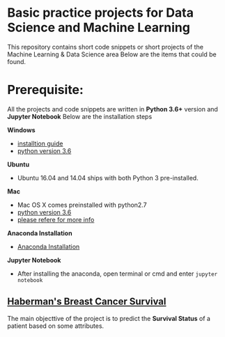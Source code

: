# Basic practice projects for Data Science and Machine Learning
This repository contains short code snippets or short projects of the Machine Learning & Data Science area
Below are the items that could be found.

# Prerequisite:
All the projects and code snippets are written in **Python 3.6+** version and **Jupyter Notebook**
Below are the installation steps

**Windows**

* [installtion guide](https://www.howtogeek.com/197947/how-to-install-python-on-windows/)
* [python version 3.6](https://www.python.org/ftp/python/3.6.3/python-3.6.3rc1-amd64.exe)

**Ubuntu**

* Ubuntu 16.04  and 14.04 ships with both Python 3 pre-installed.

**Mac**

* Mac OS X comes preinstalled with python2.7
* [python version 3.6](https://www.python.org/downloads/mac-osx/)
* [please refere for more info](https://docs.python.org/3/using/mac.html)

**Anaconda Installation**

* [Anaconda Installation](https://docs.anaconda.com/anaconda/install/)

**Jupyter Notebook**

* After installing the anaconda, open terminal or cmd and enter `jupyter notebook`

## [Haberman's Breast Cancer Survival](https://github.com/ritun16/Machine_Learning_short_projecct/tree/master/Haberman_Survey_Analysis)
The main objecttive of the project is to predict the **Survival Status** of a patient based on some attributes.
